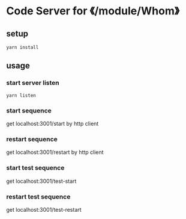 # Code Server for 《/module/Whom》

## setup

    yarn install

## usage

### start server listen

    yarn listen


### start sequence

get localhost:3001/start by http client

### restart sequence

get localhost:3001/restart by http client

### start test sequence  

get localhost:3001/test-start

### restart test sequence  

get localhost:3001/test-restart